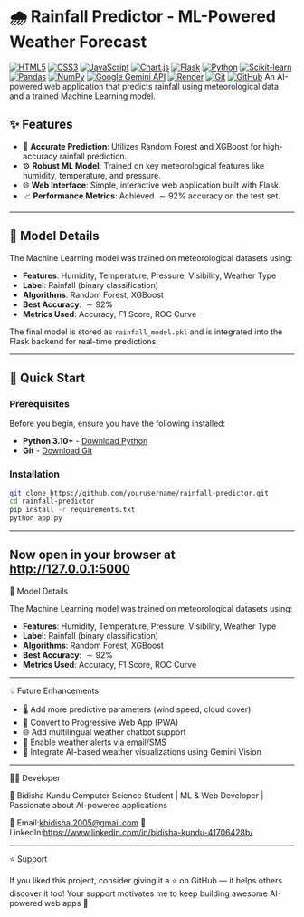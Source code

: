 
# 🌧️ Rainfall Predictor - ML-Powered Weather Forecast
[![HTML5](https://img.shields.io/badge/HTML5-E34F26?style=flat-square&logo=html5&logoColor=white)](https://developer.mozilla.org/en-US/docs/Web/HTML)
[![CSS3](https://img.shields.io/badge/CSS3-1572B6?style=flat-square&logo=css3&logoColor=white)](https://developer.mozilla.org/en-US/docs/Web/CSS)
[![JavaScript](https://img.shields.io/badge/JavaScript-F7DF1E?style=flat-square&logo=javascript&logoColor=black)](https://developer.mozilla.org/en-US/docs/Web/JavaScript)
[![Chart.js](https://img.shields.io/badge/Chart.js-FF6384?style=flat-square&logo=chartdotjs&logoColor=white)](https://www.chartjs.org/)
[![Flask](https://img.shields.io/badge/Flask-000000?style=flat-square&logo=flask&logoColor=white)](https://flask.palletsprojects.com/)
[![Python](https://img.shields.io/badge/Python-3776AB?style=flat-square&logo=python&logoColor=white)](https://www.python.org/)
[![Scikit-learn](https://img.shields.io/badge/scikit--learn-F7931E?style=flat-square&logo=scikit-learn&logoColor=white)](https://scikit-learn.org/)
[![Pandas](https://img.shields.io/badge/Pandas-150458?style=flat-square&logo=pandas&logoColor=white)](https://pandas.pydata.org/)
[![NumPy](https://img.shields.io/badge/NumPy-013243?style=flat-square&logo=numpy&logoColor=white)](https://numpy.org/)
[![Google Gemini API](https://img.shields.io/badge/Google_Gemini-FF6800?style=flat-square&logo=google&logoColor=white)](https://ai.google.dev/models/gemini)
[![Render](https://img.shields.io/badge/Render-46E3B7?style=flat-square&logo=render&logoColor=white)](https://render.com/)
[![Git](https://img.shields.io/badge/Git-F05032?style=flat-square&logo=git&logoColor=white)](https://git-scm.com/)
[![GitHub](https://img.shields.io/badge/GitHub-181717?style=flat-square&logo=github&logoColor=white)](https://github.com/)
An AI-powered web application that predicts rainfall using meteorological data and a trained Machine Learning model.

## ✨ Features

- 🎯 **Accurate Prediction**: Utilizes Random Forest and XGBoost for high-accuracy rainfall prediction.
- ⚙️ **Robust ML Model**: Trained on key meteorological features like humidity, temperature, and pressure.
- 🌐 **Web Interface**: Simple, interactive web application built with Flask.
- 📈 **Performance Metrics**: Achieved $\sim 92\%$ accuracy on the test set.

---

## 🔮 Model Details

The Machine Learning model was trained on meteorological datasets using:
- **Features**: Humidity, Temperature, Pressure, Visibility, Weather Type
- **Label**: Rainfall (binary classification)
- **Algorithms**: Random Forest, XGBoost
- **Best Accuracy**: $\sim 92\%$
- **Metrics Used**: Accuracy, $F1$ Score, ROC Curve

The final model is stored as `rainfall_model.pkl` and is integrated into the Flask backend for real-time predictions.

---

## 🚀 Quick Start

### Prerequisites

Before you begin, ensure you have the following installed:

- **Python 3.10+** - [Download Python](https://www.python.org/downloads/)
- **Git** - [Download Git](https://git-scm.com/)

### Installation

```bash
git clone https://github.com/yourusername/rainfall-predictor.git
cd rainfall-predictor
pip install -r requirements.txt
python app.py
```
---
Now open in your browser at http://127.0.0.1:5000
---

🔮 Model Details

The Machine Learning model was trained on meteorological datasets using:
- **Features**: Humidity, Temperature, Pressure, Visibility, Weather Type
- **Label**: Rainfall (binary classification)
- **Algorithms**: Random Forest, XGBoost
- **Best Accuracy**: $\sim 92\%$
- **Metrics Used**: Accuracy, $F1$ Score, ROC Curve

---
💡 Future Enhancements

- 🌡️ Add more predictive parameters (wind speed, cloud cover)
- 📱 Convert to Progressive Web App (PWA)
- 🌐 Add multilingual weather chatbot support
- 🔔 Enable weather alerts via email/SMS
- 🌈 Integrate AI-based weather visualizations using Gemini Vision
---
🧑‍💻 Developer

👤 Bidisha Kundu
Computer Science Student | ML & Web Developer | Passionate about AI-powered applications

📧 Email:kbidisha.2005@gmail.com
💼 LinkedIn:https://www.linkedin.com/in/bidisha-kundu-41706428b/

---

⭐ Support

If you liked this project, consider giving it a ⭐ on GitHub — it helps others discover it too!
Your support motivates me to keep building awesome AI-powered web apps 🚀
